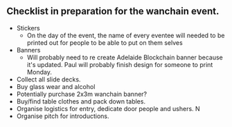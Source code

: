## Checklist in preparation for the wanchain event. 

- Stickers
  - On the day of the event, the name of every eventee will needed to be printed out for people to be able to put on them selves
- Banners
  - Will probably need to re create Adelaide Blockchain banner because it's updated. Paul will probably finish design for someone to print Monday.
- Collect all slide decks. 
- Buy glass wear and alcohol
- Potentially purchase 2x3m wanchain banner?
- Buy/find table clothes and pack down tables.
- Organise logistics for entry, dedicate door people and ushers. N
- Organise pitch for introductions.
